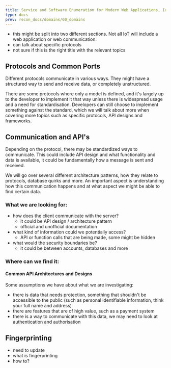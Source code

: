 ```yaml
---
title: Service and Software Enumeration for Modern Web Applications, IoT
type: docs
prev: recon_docs/domains/00_domains
---
```


- this might be split into two different sections. Not all IoT will include a web application or web communication. 
- can talk about specific protocols
- not sure if this is the right title with the relevant topics

## Protocols and Common Ports

Different protocols communicate in various ways. They might have a structured way to send and receive data, or completely unstructured. 

There are some protocols where only a model is defined, and it's largely up to the developer to implement it that way unless there is widespread usage and a need for standardisation. Developers can still choose to implement something against the standard, which we will talk about more when covering more topics such as specific protocols, API designs and frameworks.


## Communication and API's

Depending on the protocol, there may be standardized ways to communicate. This could include API design and what functionality and data is available, it could be fundamentally how a message is sent and received.

We will go over several different architecture patterns, how they relate to protocols, database quirks and more. An important aspect is understanding how this communication happens and at what aspect we might be able to find certain data.

### What we are looking for:

- how does the client communicate with the server?
    - it could be API design / architecture pattern
    - official and unofficial documentation
- what kind of information could we potentially access?
    - API or function calls that are being made, some might be hidden
- what would the security boundaries be?
    - it could be between accounts, databases and more


### Where can we find it:

#### Common API Architectures and Designs




Some assumptions we have about what we are investigating:

- there is data that needs protection, something that shouldn't be accessible to the public (such as personal identifiable information, think your full name and address)
- there are features that are of high value, such as a payment system
- there is a way to communicate with this data, we may need to look at authentication and authorisation




## Fingerprinting

- need to update
- what is fingerprinting
- how to?